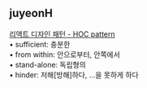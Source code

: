 <h2>juyeonH</h2><a href="https://www.notion.so/study66/HOC-Pattern-5e67f375e5e14f52bb75bc5023aa26cb">리액트 디자인 패턴 - HOC pattern</a><br>• sufficient: 충분한<br>• from within: 안으로부터, 안쪽에서<br>• stand-alone: 독립형의<br>• hinder: 저해[방해]하다, …을 못하게 하다
